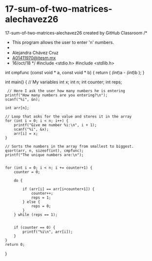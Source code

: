 # 17-sum-of-two-matrices-alechavez26
17-sum-of-two-matrices-alechavez26 created by GitHub Classroom
/*
 * This program allows the user to enter 'n' numbers.
 *
 * Alejandra Chávez Cruz
 * A01411970@itesm.mx
 * 16/oct/18
 */
#include <stdio.h>
#include <stdlib.h>

int cmpfunc (const void * a, const void * b) {
    return ( *(int*)a - *(int*)b );
}

int main() {
    // My variables
    int x;
    int n;
    int counter;
    int reps;

     // Here I ask the user how many numbers he is entering
    printf("How many numbers are you entering?\n");
    scanf("%i", &n);

    int arr[n];

    // Loop that asks for the value and stores it in the array
    for (int i = 0; i < n; i++) {
        printf("Give me number %i:\n", i + 1);
        scanf("%i", &x);
        arr[i] = x;
    }

    // Sorts the numbers in the array from smallest to biggest.
    qsort(arr, n, sizeof(int), cmpfunc);
    printf("The unique numbers are:\n");


    for (int i = 0; i < n; i += counter+1) {
        counter = 0;

        do {

            if (arr[i] == arr[i+counter+1]) {
                counter++;
                reps = 1;
            } else {
                reps = 0;
            }
        } while (reps == 1);


        if (counter == 0) {
            printf("%i\n", arr[i]);
        }
    }
    return 0;
}

